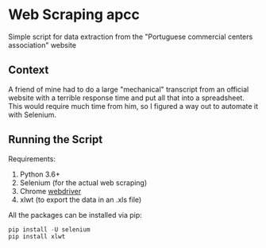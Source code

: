 # Web Scraping apcc
Simple script for data extraction from the "Portuguese commercial centers association" website

## Context
A friend of mine had to do a large "mechanical" transcript from an official website with a terrible response time and put all that into a spreadsheet. This would require much time from him, so I figured a way out to automate it with Selenium.

## Running the Script
Requirements:
1. Python 3.6+
2. Selenium (for the actual web scraping)
3. Chrome [webdriver](https://chromedriver.chromium.org/downloads)
4. xlwt (to export the data in an .xls file)

All the packages can be installed via pip:
```python
pip install -U selenium
pip install xlwt
```
